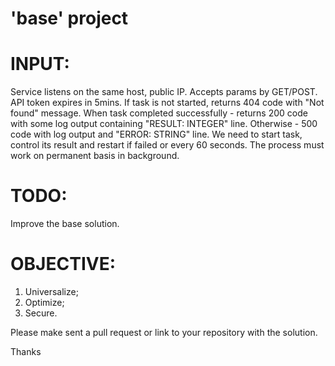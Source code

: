 # 'base' project

# INPUT:
Service listens on the same host, public IP. Accepts params by GET/POST.
API token expires in 5mins.
If task is not started, returns 404 code with "Not found" message.
When task completed successfully - returns 200 code with some log output containing "RESULT: INTEGER" line.
Otherwise - 500 code with log output and "ERROR: STRING" line.
We need to start task, control its result and restart if failed or every 60 seconds.
The process must work on permanent basis in background.


# TODO:
Improve the base solution.

# OBJECTIVE:
1) Universalize;
2) Optimize;
3) Secure.

Please make sent a pull request or link to your repository with the solution.

Thanks
